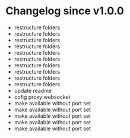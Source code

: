 # Changelog since v1.0.0
- restructure folders 
- restructure folders 
- restructure folders 
- restructure folders 
- restructure folders 
- restructure folders 
- restructure folders 
- restructure folders 
- restructure folders 
- restructure folders 
- update readme 
- cofig proxy websocket 
- make available without port set 
- make available without port set 
- make available without port set 
- make available without port set 
- make available without port set 
